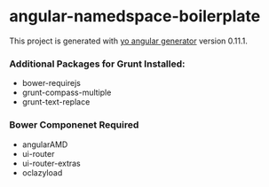 # angular-namedspace-boilerplate

This project is generated with [yo angular generator](https://github.com/yeoman/generator-angular)
version 0.11.1.

### Additional Packages for Grunt Installed:

- bower-requirejs
- grunt-compass-multiple
- grunt-text-replace


### Bower Componenet Required

- angularAMD
- ui-router
- ui-router-extras
- oclazyload
